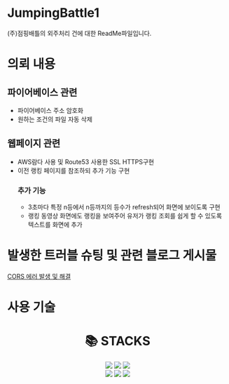# JumpingBattle1
(주)점핑배틀의 외주처리 건에 대한 ReadMe파일입니다.
# 의뢰 내용
## 파이어베이스 관련
- 파이어베이스 주소 암호화<br>
- 원하는 조건의 파일 자동 삭제<br>
## 웹페이지 관련
- AWS람다 사용 및 Route53 사용한 SSL HTTPS구현<br>
- 이전 랭킹 페이지를 참조하되 추가 기능 구현
  ### 추가 기능
  - 3초마다 특정 n등에서 n등까지의 등수가 refresh되어 화면에 보이도록 구현<br>
  - 랭킹 동영상 화면에도 랭킹을 보여주어 유저가 랭킹 조회를 쉽게 할 수 있도록 텍스트를 화면에 추가<br>
# 발생한 트러블 슈팅 및 관련 블로그 게시물
[CORS 에러 발생 및 해결](https://park-yina.github.io/categories/project/flutter/JumpingBattle/1)

# 사용 기술
<div align=center><h1>📚 STACKS</h1></div>
<div align=center> 
  <img src="https://img.shields.io/badge/amazonaws-232F3E?style=for-the-badge&logo=amazonaws&logoColor=white"> 
  <img src="https://img.shields.io/badge/firebase-FFCA28?style=for-the-badge&logo=firebase&logoColor=white">
  <img src="https://img.shields.io/badge/flask-000000?style=for-the-badge&logo=flask&logoColor=white"><br>
  <img src="https://img.shields.io/badge/javascript-F7DF1E?style=for-the-badge&logo=javascript&logoColor=black"> 
  <img src="https://img.shields.io/badge/html5-E34F26?style=for-the-badge&logo=html5&logoColor=white">
  <img src="https://img.shields.io/badge/python-3776AB?style=for-the-badge&logo=python&logoColor=white"> 
